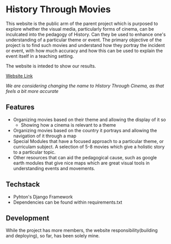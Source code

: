 # History Through Movies

This website is the public arm of the parent project which is purposed to explore whether the visual media, particularly forms of cinema, can be inculcated into the pedagogy of History. Can they be used to enhance one's understanding of a particular theme or event. The primary objective of the project is to find such movies and understand how they portray the incident or event, with how much accuracy and how this can be used to explain the event itself in a teaching setting.

The website is inteded to show our results.

[Website Link](https://historythroughmovies.pythonanywhere.com)

_We are considering changing the name to History Through Cinema, as that feels a bit more accurate_

## Features
- Organizing movies based on their theme and allowing the display of it so
  - Showing how a cinema is relevant to a theme
- Organizing movies based on the country it portrays and allowing the navigation of it through a map
- Special Modules that have a focused approach to a particular theme, or curriculam subject. A selection of 5-8 movies which give a holistic story to a particular topic.
- Other resources that can aid the pedagogical cause, such as google earth modules that give nice maps which are great visual tools in understanding events and movements.

## Techstack
- Pyhton's Django Framework
- Dependencies can be found within requirements.txt

## Development
While the project has more members, the website responsibility(building and deploying), so far, has been solely mine.
